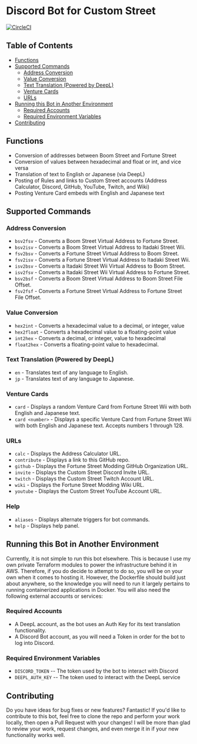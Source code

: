 # Discord Bot for Custom Street
[![CircleCI](https://circleci.com/gh/nikkiwritescode/custom-street-bot/tree/main.svg?style=shield)](https://circleci.com/gh/nikkiwritescode/custom-street-bot/tree/main)
## Table of Contents
* [Functions](#functions)
* [Supported Commands](#supported-commands)
  * [Address Conversion](#address-conversion)
  * [Value Conversion](#value-conversion)
  * [Text Translation (Powered by DeepL)](#text-translation-powered-by-deepl)
  * [Venture Cards](#venture-cards)
  * [URLs](#urls)
* [Running this Bot in Another Environment](#running-this-bot-in-another-environment)
  * [Required Accounts](#required-accounts)
  * [Required Environment Variables](#required-environment-variables)
* [Contributing](#contributing)

## Functions
* Conversion of addresses between Boom Street and Fortune Street
* Conversion of values between hexadecimal and float or int, and vice versa
* Translation of text to English or Japanese (via DeepL)
* Posting of Rules and links to Custom Street accounts (Address Calculator, Discord, GitHub, YouTube, Twitch, and Wiki)
* Posting Venture Card embeds with English and Japanese text

## Supported Commands
### Address Conversion
* `bsv2fsv` - Converts a Boom Street Virtual Address to Fortune Street.
* `bsv2isv` - Converts a Boom Street Virtual Address to Itadaki Street Wii.
* `fsv2bsv` - Converts a Fortune Street Virtual Address to Boom Street.
* `fsv2isv` - Converts a Fortune Street Virtual Address to Itadaki Street Wii.
* `isv2bsv` - Converts a Itadaki Street Wii Virtual Address to Boom Street.
* `isv2fsv` - Converts a Itadaki Street Wii Virtual Address to Fortune Street.
* `bsv2bsf` - Converts a Boom Street Virtual Address to Boom Street File Offset.
* `fsv2fsf` - Converts a Fortune Street Virtual Address to Fortune Street File Offset.

### Value Conversion
* `hex2int` - Converts a hexadecimal value to a decimal, or integer, value
* `hex2float` - Converts a hexadecimal value to a floating-point value
* `int2hex` - Converts a decimal, or integer, value to hexadecimal
* `float2hex` - Converts a floating-point value to hexadecimal.

### Text Translation (Powered by DeepL)
* `en` - Translates text of any language to English.
* `jp` - Translates text of any language to Japanese.

### Venture Cards
* `card` - Displays a random Venture Card from Fortune Street Wii with both English and Japanese text.
* `card <number>` - Displays a specific Venture Card from Fortune Street Wii with both English and Japanese text. Accepts numbers 1 through 128.

### URLs
* `calc` - Displays the Address Calculator URL.
* `contribute` - Displays a link to this GitHub repo.
* `github` - Displays the Fortune Street Modding GitHub Organization URL.
* `invite` - Displays the Custom Street Discord Invite URL.
* `twitch` - Displays the Custom Street Twitch Account URL.
* `wiki` - Displays the Fortune Street Modding Wiki URL.
* `youtube` - Displays the Custom Street YouTube Account URL.

### Help
* `aliases` - Displays alternate triggers for bot commands.
* `help` - Displays help panel.

## Running this Bot in Another Environment
Currently, it is not simple to run this bot elsewhere. This is because I use my own private Terraform modules to power the infrastructure behind it in AWS. Therefore, if you do decide to attempt to do so, you will be on your own when it comes to hosting it. However, the Dockerfile should build just about anywhere, so the knowledge you will need to run it largely pertains to running containerized applications in Docker. You will also need the following external accounts or services:

### Required Accounts
* A DeepL account, as the bot uses an Auth Key for its text translation functionality.
* A Discord Bot account, as you will need a Token in order for the bot to log into Discord.

### Required Environment Variables
* `DISCORD_TOKEN` -- The token used by the bot to interact with Discord
* `DEEPL_AUTH_KEY` -- The token used to interact with the DeepL service

## Contributing
Do you have ideas for bug fixes or new features? Fantastic! If you'd like to contribute to this bot, feel free to clone the repo and perform your work locally, then open a Pull Request with your changes! I will be more than glad to review your work, request changes, and even merge it in if your new functionality works well.
